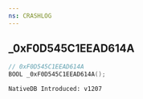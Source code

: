 ```yaml
---
ns: CRASHLOG
---
```

## _0xF0D545C1EEAD614A

```c
// 0xF0D545C1EEAD614A
BOOL _0xF0D545C1EEAD614A();
```

```
NativeDB Introduced: v1207
```

